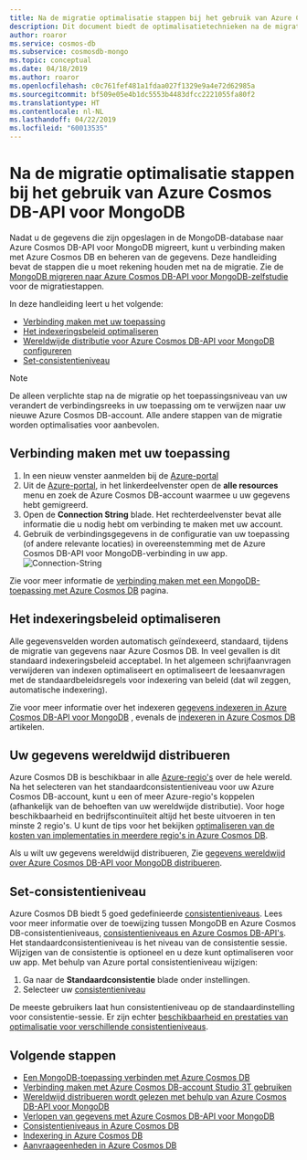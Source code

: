 ```yaml
---
title: Na de migratie optimalisatie stappen bij het gebruik van Azure Cosmos DB-API voor MongoDB
description: Dit document biedt de optimalisatietechnieken na de migratie van MongoDB naar Azure Cosmos DB-APi voor Mongo DB.
author: roaror
ms.service: cosmos-db
ms.subservice: cosmosdb-mongo
ms.topic: conceptual
ms.date: 04/18/2019
ms.author: roaror
ms.openlocfilehash: c0c761fef481a1fdaa027f1329e9a4e72d62985a
ms.sourcegitcommit: bf509e05e4b1dc5553b4483dfcc2221055fa80f2
ms.translationtype: HT
ms.contentlocale: nl-NL
ms.lasthandoff: 04/22/2019
ms.locfileid: "60013535"
---
```

# <a name="post-migration-optimization-steps-when-using-azure-cosmos-dbs-api-for-mongodb"></a>Na de migratie optimalisatie stappen bij het gebruik van Azure Cosmos DB-API voor MongoDB 

Nadat u de gegevens die zijn opgeslagen in de MongoDB-database naar Azure Cosmos DB-API voor MongoDB migreert, kunt u verbinding maken met Azure Cosmos DB en beheren van de gegevens. Deze handleiding bevat de stappen die u moet rekening houden met na de migratie. Zie de [MongoDB migreren naar Azure Cosmos DB-API voor MongoDB-zelfstudie](../dms/tutorial-mongodb-cosmos-db.md) voor de migratiestappen.

In deze handleiding leert u het volgende:
- [Verbinding maken met uw toepassing](#connect-account)
- [Het indexeringsbeleid optimaliseren](#indexing)
- [Wereldwijde distributie voor Azure Cosmos DB-API voor MongoDB configureren](#distribute-data)
- [Set-consistentieniveau](#consistency)

> [!NOTE]
> De alleen verplichte stap na de migratie op het toepassingsniveau van uw verandert de verbindingsreeks in uw toepassing om te verwijzen naar uw nieuwe Azure Cosmos DB-account. Alle andere stappen van de migratie worden optimalisaties voor aanbevolen.
>

## <a id="connect-account"></a>Verbinding maken met uw toepassing 

1. In een nieuw venster aanmelden bij de [Azure-portal](https://www.portal.azure.com/)
2. Uit de [Azure-portal](https://www.portal.azure.com/), in het linkerdeelvenster open de **alle resources** menu en zoek de Azure Cosmos DB-account waarmee u uw gegevens hebt gemigreerd.
3. Open de **Connection String** blade. Het rechterdeelvenster bevat alle informatie die u nodig hebt om verbinding te maken met uw account.
4. Gebruik de verbindingsgegevens in de configuratie van uw toepassing (of andere relevante locaties) in overeenstemming met de Azure Cosmos DB-API voor MongoDB-verbinding in uw app. 
![Connection-String](./media/mongodb-post-migration/connection-string.png)

Zie voor meer informatie de [verbinding maken met een MongoDB-toepassing met Azure Cosmos DB](connect-mongodb-account.md) pagina.

## <a id="indexing"></a>Het indexeringsbeleid optimaliseren

Alle gegevensvelden worden automatisch geïndexeerd, standaard, tijdens de migratie van gegevens naar Azure Cosmos DB. In veel gevallen is dit standaard indexeringsbeleid acceptabel. In het algemeen schrijfaanvragen verwijderen van indexen optimaliseert en optimaliseert de leesaanvragen met de standaardbeleidsregels voor indexering van beleid (dat wil zeggen, automatische indexering).

Zie voor meer informatie over het indexeren [gegevens indexeren in Azure Cosmos DB-API voor MongoDB](mongodb-indexing.md) , evenals de [indexeren in Azure Cosmos DB](index-overview.md) artikelen.

## <a id="distribute-data"></a>Uw gegevens wereldwijd distribueren

Azure Cosmos DB is beschikbaar in alle [Azure-regio's](https://azure.microsoft.com/regions/#services) over de hele wereld. Na het selecteren van het standaardconsistentieniveau voor uw Azure Cosmos DB-account, kunt u een of meer Azure-regio's koppelen (afhankelijk van de behoeften van uw wereldwijde distributie). Voor hoge beschikbaarheid en bedrijfscontinuïteit altijd het beste uitvoeren in ten minste 2 regio's. U kunt de tips voor het bekijken [optimaliseren van de kosten van implementaties in meerdere regio's in Azure Cosmos DB](optimize-cost-regions.md).

Als u wilt uw gegevens wereldwijd distribueren, Zie [gegevens wereldwijd over Azure Cosmos DB-API voor MongoDB distribueren](tutorial-global-distribution-mongodb.md). 

## <a id="consistency"></a>Set-consistentieniveau
Azure Cosmos DB biedt 5 goed gedefinieerde [consistentieniveaus](consistency-levels.md). Lees voor meer informatie over de toewijzing tussen MongoDB en Azure Cosmos DB-consistentieniveaus, [consistentieniveaus en Azure Cosmos DB-API's](consistency-levels-across-apis.md). Het standaardconsistentieniveau is het niveau van de consistentie sessie. Wijzigen van de consistentie is optioneel en u deze kunt optimaliseren voor uw app. Met behulp van Azure portal consistentieniveau wijzigen:

1. Ga naar de **Standaardconsistentie** blade onder instellingen.
2. Selecteer uw [consistentieniveau](consistency-levels.md)

De meeste gebruikers laat hun consistentieniveau op de standaardinstelling voor consistentie-sessie. Er zijn echter [beschikbaarheid en prestaties van optimalisatie voor verschillende consistentieniveaus](consistency-levels-tradeoffs.md). 

## <a name="next-steps"></a>Volgende stappen

* [Een MongoDB-toepassing verbinden met Azure Cosmos DB](connect-mongodb-account.md)
* [Verbinding maken met Azure Cosmos DB-account Studio 3T gebruiken](mongodb-mongochef.md)
* [Wereldwijd distribueren wordt gelezen met behulp van Azure Cosmos DB-API voor MongoDB](mongodb-readpreference.md)
* [Verlopen van gegevens met Azure Cosmos DB-API voor MongoDB](mongodb-time-to-live.md)
* [Consistentieniveaus in Azure Cosmos DB](consistency-levels.md)
* [Indexering in Azure Cosmos DB](index-overview.md)
* [Aanvraageenheden in Azure Cosmos DB](request-units.md)





